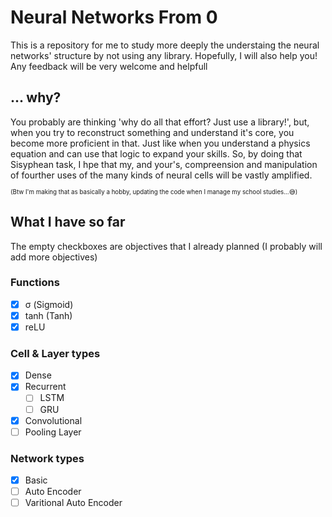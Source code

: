 
# Neural Networks From 0

This is a repository for me to study more deeply the understaing the neural networks' structure by not using any library. Hopefully, I will also help you!
Any feedback will be very welcome and helpfull

## ... why?

You probably are thinking 'why do all that effort? Just use a library!', but, when you try to reconstruct something and understand it's core, you become more proficient in that.
Just like when you understand a physics equation and can use that logic to expand your skills.
So, by doing that Sisyphean task, I hpe that my, and your's, compreension and manipulation of fourther uses of the many kinds of neural cells will be vastly amplified.

<sup><sub>
(Btw I'm making that as basically a hobby, updating the code when I manage my school studies...😅)
</sub></sup>

## What I have so far

The empty checkboxes are objectives that I already planned (I probably will add more objectives)

### Functions

- [x] σ (Sigmoid)
- [x] tanh (Tanh)
- [x] reLU

### Cell & Layer types

- [x] Dense
- [x] Recurrent
  - [ ] LSTM
  - [ ] GRU
- [x] Convolutional
- [ ] Pooling Layer

### Network types

- [x] Basic
- [ ] Auto Encoder
- [ ] Varitional Auto Encoder
